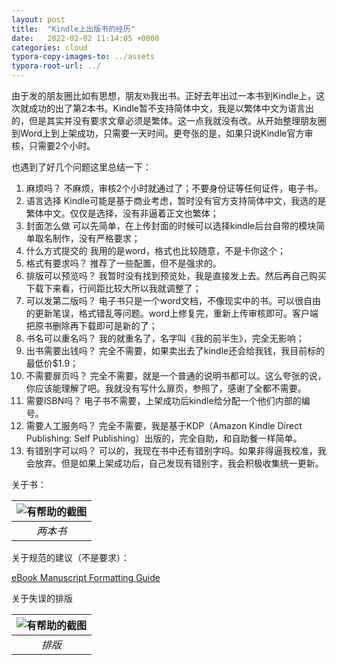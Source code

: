```yaml
---
layout: post
title:  "Kindle上出版书的经历"
date:   2022-02-02 11:14:05 +0800
categories: cloud
typora-copy-images-to: ../assets
typora-root-url: ../
---
```


由于发的朋友圈比如有思想，朋友`劝`我出书。正好去年出过一本书到Kindle上，这次就成功的出了第2本书。Kindle暂不支持简体中文，我是以繁体中文为语言出的，但是其实并没有要求文章必须是繁体。这一点我就没有改。从开始整理朋友圈到Word上到上架成功，只需要一天时间。更夸张的是，如果只说Kindle官方审核，只需要2个小时。

也遇到了好几个问题这里总结一下：   
1. 麻烦吗？
不麻烦，审核2个小时就通过了；不要身份证等任何证件，电子书。
2. 语言选择
Kindle可能是基于商业考虑，暂时没有官方支持简体中文，我选的是繁体中文。仅仅是选择，没有非逼着正文也繁体；
3. 封面怎么做
可以先简单，在上传封面的时候可以选择kindle后台自带的模块简单取名制作，没有严格要求；
4. 什么方式提交的
我用的是word，格式也比较随意，不是卡你这个；
5. 格式有要求吗？
推荐了一些配置，但不是强求的。
6. 排版可以预览吗？
我暂时没有找到预览处，我是直接发上去。然后再自己购买下载下来看，行间距比较大所以我就调整了；
7. 可以发第二版吗？
电子书只是一个word文档，不像现实中的书。可以很自由的更新笔误，格式错乱等问题。word上修复完，重新上传审核即可。客户端把原书删除再下载即可是新的了；
8. 书名可以重名吗？
我的就重名了，名字叫《我的前半生》，完全无影响；
9. 出书需要出钱吗？
完全不需要，如果卖出去了kindle还会给我钱，我目前标的最低价$1.9；
10. 不需要扉页吗？
完全不需要，就是一个普通的说明书都可以。这么夸张的说，你应该能理解了吧。我就没有写什么扉页，参照了，感谢了全都不需要。
11. 需要ISBN吗？
电子书不需要，上架成功后kindle给分配一个他们内部的编号。
12. 需要人工服务吗？
完全不需要，我是基于KDP（Amazon Kindle Direct Publishing: Self Publishing）出版的，完全自助，和自助餐一样简单。
13. 有错别字可以吗？
可以的，我现在书中还有错别字吗。如果非得逼我校准，我会放弃。但是如果上架成功后，自己发现有错别字，我会积极收集统一更新。

关于书：

| ![有帮助的截图](/assets/WX20220202-110023.png) |
| :----------------------------------------: |
|          *两本书*          |

关于规范的建议（不是要求）：

[eBook Manuscript Formatting Guide][1]

关于失误的排版

| ![有帮助的截图](/assets/WechatIMG1608.jpeg) |
| :----------------------------------------: |
|          *排版*          |


[1]: https://kdp.amazon.com/en_US/help/topic/G200645680

